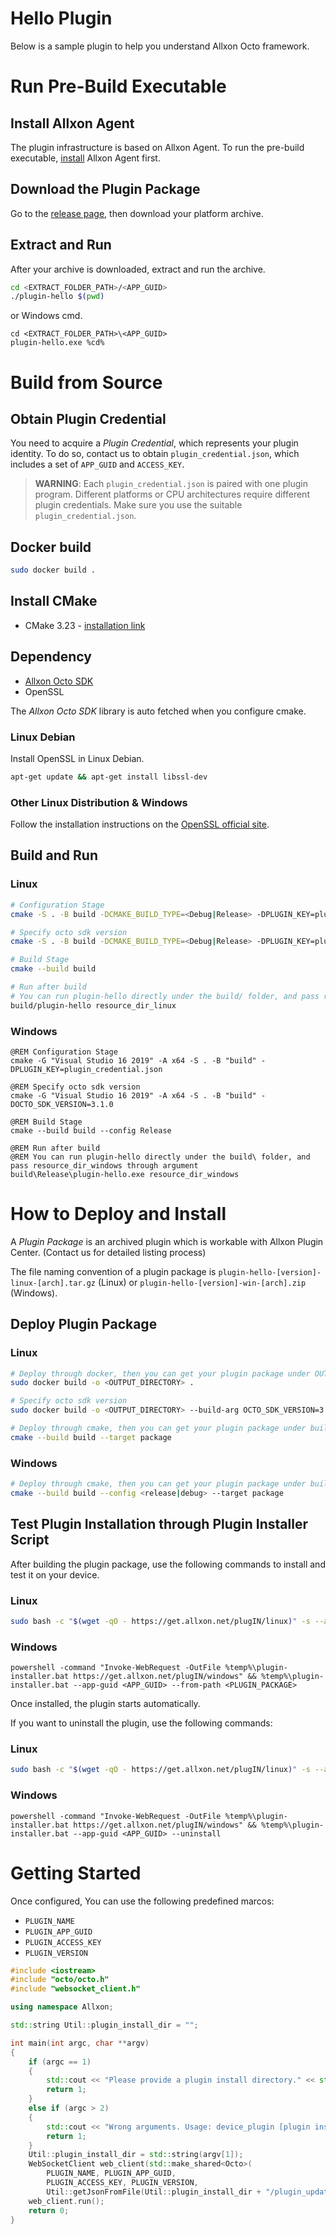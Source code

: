 # Hello Plugin
Below is a sample plugin to help you understand Allxon Octo framework.

# Run Pre-Build Executable

## Install Allxon Agent
The plugin infrastructure is based on Allxon Agent. To run the pre-build executable, [install](https://www.allxon.com/knowledge/install-allxon-agent-via-command-prompt) Allxon Agent first. 

## Download the Plugin Package
Go to the [release page](https://github.com/allxon/plugIN-hello/releases), then download your platform archive.

## Extract and Run
After your archive is downloaded, extract and run the archive.
```bash
cd <EXTRACT_FOLDER_PATH>/<APP_GUID>
./plugin-hello $(pwd)
```
or Windows cmd.
```batch
cd <EXTRACT_FOLDER_PATH>\<APP_GUID>
plugin-hello.exe %cd%
```

# Build from Source
## Obtain Plugin Credential
You need to acquire a _Plugin Credential_, which represents your plugin identity. To do so, contact us to obtain `plugin_credential.json`, which includes a set of `APP_GUID` and `ACCESS_KEY`. 
> **WARNING**: Each `plugin_credential.json` is paired with one plugin program. Different platforms or CPU architectures require different plugin credentials. Make sure you use the suitable `plugin_credential.json`. 

## Docker build
```bash
sudo docker build .
```

## Install CMake
- CMake 3.23 - [installation link](https://cmake.org/download/)

## Dependency
- [Allxon Octo SDK](https://github.com/allxon/octo-sdk)
- OpenSSL

The _Allxon Octo SDK_ library is auto fetched when you configure cmake.

### Linux Debian
Install OpenSSL in Linux Debian.

```bash
apt-get update && apt-get install libssl-dev
```

### Other Linux Distribution & Windows
Follow the installation instructions on the [OpenSSL official site](https://www.openssl.org).


## Build and Run

### Linux
```bash
# Configuration Stage
cmake -S . -B build -DCMAKE_BUILD_TYPE=<Debug|Release> -DPLUGIN_KEY=plugin_credential.json 

# Specify octo sdk version
cmake -S . -B build -DCMAKE_BUILD_TYPE=<Debug|Release> -DPLUGIN_KEY=plugin_credential.json -DOCTO_SDK_VERSION=3.1.0

# Build Stage
cmake --build build

# Run after build
# You can run plugin-hello directly under the build/ folder, and pass resource_dir_linux through argument
build/plugin-hello resource_dir_linux
```

### Windows
```batch
@REM Configuration Stage
cmake -G "Visual Studio 16 2019" -A x64 -S . -B "build" -DPLUGIN_KEY=plugin_credential.json

@REM Specify octo sdk version
cmake -G "Visual Studio 16 2019" -A x64 -S . -B "build" -DOCTO_SDK_VERSION=3.1.0

@REM Build Stage
cmake --build build --config Release

@REM Run after build
@REM You can run plugin-hello directly under the build\ folder, and pass resource_dir_windows through argument
build\Release\plugin-hello.exe resource_dir_windows
```

# How to Deploy and Install
A _Plugin Package_ is an archived plugin which is workable with Allxon Plugin Center. (Contact us for detailed listing process)

The file naming convention of a plugin package is `plugin-hello-[version]-linux-[arch].tar.gz` (Linux) or `plugin-hello-[version]-win-[arch].zip` (Windows). 

## Deploy Plugin Package 

### Linux
```bash
# Deploy through docker, then you can get your plugin package under OUTPUT_DIRECTORY 
sudo docker build -o <OUTPUT_DIRECTORY> . 

# Specify octo sdk version
sudo docker build -o <OUTPUT_DIRECTORY> --build-arg OCTO_SDK_VERSION=3.1.0 .
```
```bash
# Deploy through cmake, then you can get your plugin package under build directory
cmake --build build --target package
```

### Windows
```bash
# Deploy through cmake, then you can get your plugin package under build directory
cmake --build build --config <release|debug> --target package
```

## Test Plugin Installation through Plugin Installer Script
After building the plugin package, use the following commands to install and test it on your device.

### Linux
```bash
sudo bash -c "$(wget -qO - https://get.allxon.net/plugIN/linux)" -s --app-guid <APP_GUID> --from-path <PLUGIN_PACKAGE>
``` 

### Windows
```batch
powershell -command "Invoke-WebRequest -OutFile %temp%\plugin-installer.bat https://get.allxon.net/plugIN/windows" && %temp%\plugin-installer.bat --app-guid <APP_GUID> --from-path <PLUGIN_PACKAGE>
```

Once installed, the plugin starts automatically.

If you want to uninstall the plugin, use the following commands:
 
### Linux 
```bash
sudo bash -c "$(wget -qO - https://get.allxon.net/plugIN/linux)" -s --app-guid <APP_GUID> --uninstall
``` 

### Windows
```batch
powershell -command "Invoke-WebRequest -OutFile %temp%\plugin-installer.bat https://get.allxon.net/plugIN/windows" && %temp%\plugin-installer.bat --app-guid <APP_GUID> --uninstall
```

# Getting Started
Once configured, You can use the following predefined marcos:
- `PLUGIN_NAME` 
- `PLUGIN_APP_GUID`
- `PLUGIN_ACCESS_KEY`
- `PLUGIN_VERSION`

```cpp
#include <iostream>
#include "octo/octo.h"
#include "websocket_client.h"

using namespace Allxon;

std::string Util::plugin_install_dir = "";

int main(int argc, char **argv)
{
    if (argc == 1)
    {
        std::cout << "Please provide a plugin install directory." << std::endl;
        return 1;
    }
    else if (argc > 2)
    {
        std::cout << "Wrong arguments. Usage: device_plugin [plugin install directory]" << std::endl;
        return 1;
    }
    Util::plugin_install_dir = std::string(argv[1]);
    WebSocketClient web_client(std::make_shared<Octo>(
        PLUGIN_NAME, PLUGIN_APP_GUID,
        PLUGIN_ACCESS_KEY, PLUGIN_VERSION,
        Util::getJsonFromFile(Util::plugin_install_dir + "/plugin_update_template.json")));
    web_client.run();
    return 0;
}
```
